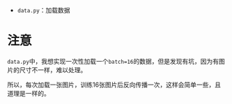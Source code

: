 - `data.py`：加载数据

# 注意

`data.py`中，我想实现一次性加载一个`batch=16`的数据，但是发现有坑，因为有图片的尺寸不一样，难以处理。

所以，每次加载一张图片，训练16张图片后反向传播一次，这样会简单一些，且道理是一样的。